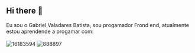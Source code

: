 ## Hi there 👋

Eu sou o Gabriel Valadares Batista, sou progamador Frond end, atualmente estou aprendende a progamar com:
<br>
<br>
![16183594](https://github.com/user-attachments/assets/01acec43-b97c-4aea-b148-ba67de6c0f81)
![888897](https://github.com/user-attachments/assets/0164f94d-03f2-443e-8a93-6a47d9ed1e99)
<img scr=" https://pt.wikipedia.org/wiki/JavaScript#/media/Ficheiro:Unofficial_JavaScript_logo_2.svg ">

<br>
<br>


